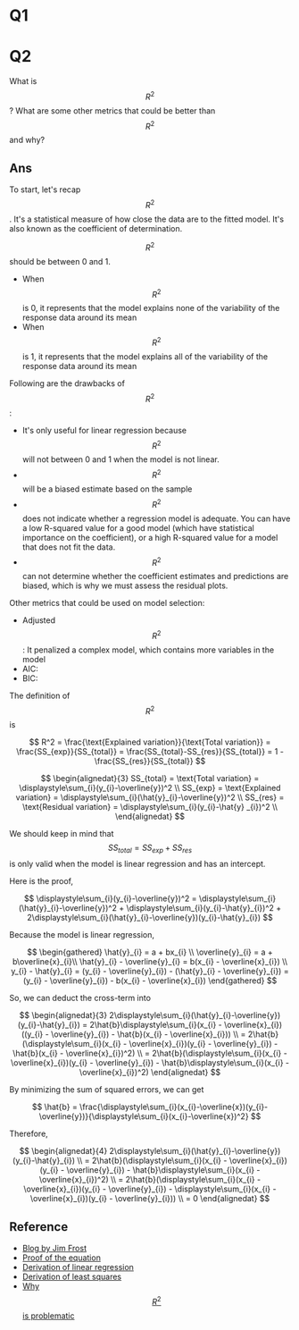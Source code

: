 # Q1

# Q2

What is $$R^2$$ ? What are some other metrics that could be better than $$R^2$$ and why?

## Ans

To start, let's recap$$R^2$$. It's a statistical measure of how close the data are to the fitted model. It's also known as the coefficient of determination.

$$R^2$$ should be between 0 and 1.

* When $$R^2$$ is 0, it represents that the model explains none of the variability of the response data around its mean
* When $$R^2$$ is 1, it represents that the model explains all of the variability of the response data around its mean

Following are the drawbacks of $$R^2$$:

* It's only useful for linear regression because $$R^2$$ will not between 0 and 1 when the model is not linear.
* $$R^2$$ will be a biased estimate based on the sample
* $$R^2$$ does not indicate whether a regression model is adequate. You can have a low R-squared value for a good model \(which have statistical importance on the coefficient\), or a high R-squared value for a model that does not fit the data.
* $$R^2$$ can not determine whether the coefficient estimates and predictions are biased, which is why we must assess the residual plots.

Other metrics that could be used on model selection:

* Adjusted $$R^2$$ : It penalized a complex model, which contains more variables in the model
* AIC:
* BIC: 

The definition of$$R^2$$ is


$$
R^2 = \frac{\text{Explained variation}}{\text{Total variation}} = \frac{SS_{exp}}{SS_{total}} = \frac{SS_{total}-SS_{res}}{SS_{total}} = 1 - \frac{SS_{res}}{SS_{total}}
$$



$$
\begin{alignedat}{3}
SS_{total} = \text{Total variation} = \displaystyle\sum_{i}(y_{i}-\overline{y})^2 \\
SS_{exp} = \text{Explained variation} = \displaystyle\sum_{i}(\hat{y}_{i}-\overline{y})^2 \\
SS_{res} = \text{Residual variation} = \displaystyle\sum_{i}(y_{i}-\hat{y}
_{i})^2 \\
\end{alignedat}
$$


We should keep in mind that $$SS_{total} = SS_{exp} + SS_{res}$$ is only valid when the model is linear regression and has an intercept.

Here is the proof,


$$
\displaystyle\sum_{i}(y_{i}-\overline{y})^2 = \displaystyle\sum_{i}(\hat{y}_{i}-\overline{y})^2 + \displaystyle\sum_{i}(y_{i}-\hat{y}_{i})^2 + 2\displaystyle\sum_{i}(\hat{y}_{i}-\overline{y})(y_{i}-\hat{y}_{i})
$$


Because the model is linear regression,


$$
\begin{gathered}
\hat{y}_{i} = a + bx_{i} \\
\overline{y}_{i} = a + b\overline{x}_{i}\\
\hat{y}_{i} - \overline{y}_{i} = b(x_{i} - \overline{x}_{i}) \\
y_{i} - \hat{y}_{i} = (y_{i} - \overline{y}_{i}) - (\hat{y}_{i} - \overline{y}_{i}) = (y_{i} - \overline{y}_{i}) - b(x_{i} - \overline{x}_{i})
\end{gathered}
$$


So, we can deduct the cross-term into


$$
\begin{alignedat}{3}
2\displaystyle\sum_{i}(\hat{y}_{i}-\overline{y})(y_{i}-\hat{y}_{i}) = 2\hat{b}\displaystyle\sum_{i}(x_{i} - \overline{x}_{i})((y_{i} - \overline{y}_{i}) - \hat{b}(x_{i} - \overline{x}_{i})) \\
= 2\hat{b}(\displaystyle\sum_{i}(x_{i} - \overline{x}_{i})(y_{i} - \overline{y}_{i}) - \hat{b}(x_{i} - \overline{x}_{i})^2) \\
= 2\hat{b}(\displaystyle\sum_{i}(x_{i} - \overline{x}_{i})(y_{i} - \overline{y}_{i}) - \hat{b}\displaystyle\sum_{i}(x_{i} - \overline{x}_{i})^2)
\end{alignedat}
$$


By minimizing the sum of squared errors, we can get


$$
\hat{b} = \frac{\displaystyle\sum_{i}(x_{i}-\overline{x})(y_{i}-\overline{y})}{\displaystyle\sum_{i}(x_{i}-\overline{x})^2}
$$


Therefore,


$$
\begin{alignedat}{4}
2\displaystyle\sum_{i}(\hat{y}_{i}-\overline{y})(y_{i}-\hat{y}_{i}) \\
= 2\hat{b}(\displaystyle\sum_{i}(x_{i} - \overline{x}_{i})(y_{i} - \overline{y}_{i}) - \hat{b}\displaystyle\sum_{i}(x_{i} - \overline{x}_{i})^2) \\
= 2\hat{b}(\displaystyle\sum_{i}(x_{i} - \overline{x}_{i})(y_{i} - \overline{y}_{i}) - \displaystyle\sum_{i}(x_{i} - \overline{x}_{i})(y_{i} - \overline{y}_{i})) \\
= 0
\end{alignedat}
$$


## Reference

* [Blog by Jim Frost](http://blog.minitab.com/blog/adventures-in-statistics-2/regression-analysis-how-do-i-interpret-r-squared-and-assess-the-goodness-of-fit)
* [Proof of the equation](https://en.wikipedia.org/wiki/Explained_sum_of_squares#cite_note-Mendenhall-1)
* [Derivation of linear regression](https://en.wikipedia.org/wiki/Simple_linear_regression)
* [Derivation of least squares](https://en.wikipedia.org/wiki/Proofs_involving_ordinary_least_squares)
* [Why $$R^2$$ is problematic](http://blog.minitab.com/blog/adventures-in-statistics-2/five-reasons-why-your-r-squared-can-be-too-high)



